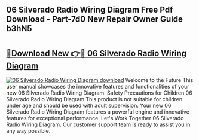 ## 06 Silverado Radio Wiring Diagram Free Pdf Download - Part-7d0 New Repair Owner Guide b3hN5

# <h2><a href="http://dftu81.blite.top/?on=06+Silverado+Radio+Wiring+Diagram">🔗Download New 👉🔴 06 Silverado Radio Wiring Diagram</a></h2>

[![06 Silverado Radio Wiring Diagram download](https://i.imgur.com/lujVjoI.png)](http://dftu81.blite.top/?on=06+Silverado+Radio+Wiring+Diagram)
Welcome to the Future This user manual showcases the innovative features and functionalities of your new 06 Silverado Radio Wiring Diagram. Safety Precautions for Children 06 Silverado Radio Wiring Diagram This product is not suitable for children under age and should be used with adult supervision. Your new 06 Silverado Radio Wiring Diagram features a powerful engine and innovative features for exceptional performance. Let's Work Together 06 Silverado Radio Wiring Diagram. Our customer support team is ready to assist you in any way possible.

